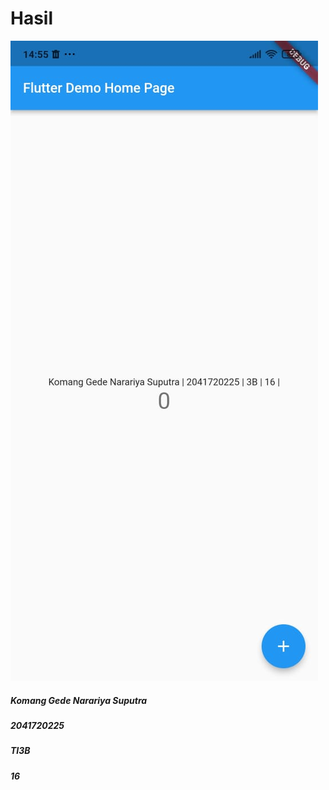 # Hasil
![Screenshot](images/gambar.jpg)
##### Komang Gede Narariya Suputra
##### 2041720225
##### TI3B
##### 16
